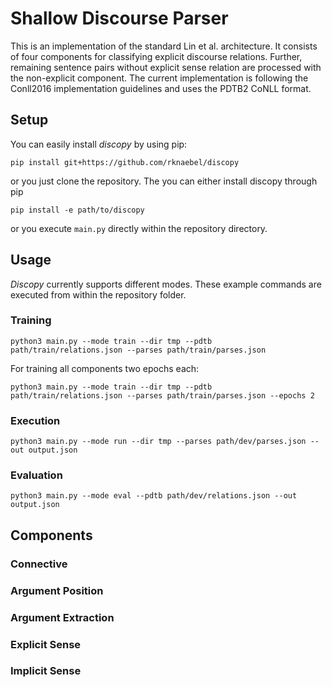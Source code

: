 # Shallow Discourse Parser
This is an implementation of the standard Lin et al. architecture.
It consists of four components for classifying explicit discourse relations.
Further, remaining sentence pairs without explicit sense relation are processed with the non-explicit component.
The current implementation is following the Conll2016 implementation guidelines and uses the PDTB2 CoNLL format.

## Setup
You can easily install *discopy* by using pip:
```
pip install git+https://github.com/rknaebel/discopy
```
or you just clone the repository.
The you can either install discopy through pip
```
pip install -e path/to/discopy
```
or you execute `main.py` directly within the repository directory.

## Usage
*Discopy* currently supports different modes.
These example commands are executed from within the repository folder.

### Training
```
python3 main.py --mode train --dir tmp --pdtb path/train/relations.json --parses path/train/parses.json
```
For training all components two epochs each:
```
python3 main.py --mode train --dir tmp --pdtb path/train/relations.json --parses path/train/parses.json --epochs 2
```

### Execution
```
python3 main.py --mode run --dir tmp --parses path/dev/parses.json --out output.json
```

### Evaluation
```
python3 main.py --mode eval --pdtb path/dev/relations.json --out output.json
```


## Components


### Connective


### Argument Position


### Argument Extraction


### Explicit Sense


### Implicit Sense